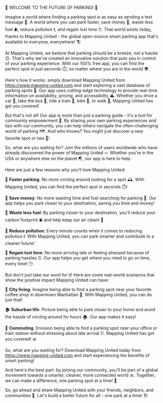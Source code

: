 🚨 WELCOME TO THE FUTURE OF PARKING! 🚨

Imagine a world where finding a parking spot is as easy as sending a text message 📱. A world where you can park faster, save money 💸, waste less fuel ⛽️, reduce pollution ❗️, and regain lost time ⏰. That world exists today, thanks to Mapping United - the global open-source smart parking app that's available to everyone, everywhere! 🌎

At Mapping United, we believe that parking should be a breeze, not a hassle 😊. That's why we've created an innovative solution that puts you in control of your parking experience. With our 100% free app, you can find the perfect spot in just seconds ⏱️, no matter where you are in the world 🌍.

Here's how it works: simply download Mapping United from https://www.mapping-united.com and start exploring a vast database of parking spots 📍. Our app uses cutting-edge technology to provide real-time information on availability, pricing, and accessibility ⚠️. Whether you drive a car 🚗, take the bus 🚌, ride a train 🚂, bike 🚴, or walk 👣, Mapping United has got you covered!

But that's not all! Our app is more than just a parking guide - it's a tool for community empowerment 💪. By sharing your own parking experiences and tips with our community, you can help others navigate the often-challenging world of parking 🗺️. And who knows? You might just discover a new favorite spot or two 🎉!

So, what are you waiting for? Join the millions of users worldwide who have already discovered the power of Mapping United 🔥. Whether you're in the USA or anywhere else on the planet 🌏, our app is here to help.

Here are just a few reasons why you'll love Mapping United:

🔹 **Faster parking**: No more circling around looking for a spot 🕰️. With Mapping United, you can find the perfect spot in seconds ⏱️!

🔹 **Save money**: No more wasting time and fuel searching for parking 💸. Our app helps you park closer to your destination, saving you time and money!

🔹 **Waste less fuel**: By parking closer to your destination, you'll reduce your carbon footprint ⛽️ and help keep our air clean! 🌿

🔹 **Reduce pollution**: Every minute counts when it comes to reducing pollution ❗️. With Mapping United, you can park smarter and contribute to a cleaner future!

🔹 **Regain lost time**: No more arriving late or feeling stressed because of parking hassles ⏰. Our app helps you get where you need to go on time, every time! 🕒

But don't just take our word for it! Here are some real-world scenarios that show the positive impact Mapping United can have:

🌆 **City living**: Imagine being able to find a parking spot near your favorite coffee shop in downtown Manhattan 🍵. With Mapping United, you can do just that!

🏠 **Suburban life**: Picture being able to park closer to your home and avoid the hassle of circling around for hours 🏠. Our app makes it easy!

🚂 **Commuting**: Envision being able to find a parking spot near your office or train station without stressing about late arrival ⏰. Mapping United has got you covered! 📊

So, what are you waiting for? Download Mapping United today from https://www.mapping-united.com and start experiencing the benefits of smart parking!

And here's the best part: by joining our community, you'll be part of a global movement towards a smarter, cleaner, more connected world 🔜. Together, we can make a difference, one parking spot at a time! 🌟

So, go ahead and share Mapping United with your friends, neighbors, and communities 📢. Let's build a better future for all - one park at a time! 🏗️